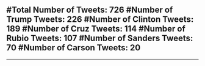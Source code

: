 #Total Number of Tweets: 726 
#Number of Trump Tweets: 226
#Number of Clinton Tweets: 189
#Number of Cruz Tweets: 114
#Number of Rubio Tweets: 107
#Number of Sanders Tweets: 70
#Number of Carson Tweets: 20
---
---
